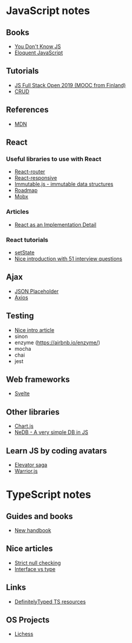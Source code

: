 # JavaScript notes

## Books

* [You Don't Know JS](https://github.com/getify/You-Dont-Know-JS)
* [Eloquent JavaScript](https://eloquentjavascript.net/)

## Tutorials

* [JS Full Stack Open 2019 (MOOC from Finland)](https://fullstackopen.com/en/)
* [CRUD](https://en.wikipedia.org/wiki/Create,_read,_update_and_delete)

## References

* [MDN](https://developer.mozilla.org/en-US/docs/Web)

## React

### Useful libraries to use with React

* [React-router](https://reacttraining.com/react-router/web/guides/quick-start)
* [React-responsive](https://github.com/contra/react-responsive)
* [Immutable.js - immutable data structures](https://github.com/immutable-js/immutable-js)
* [Roadmap](https://reacttraining.com/courses/)
* [Mobx](https://github.com/mobxjs/mobx)

### Articles

* [React as an Implementation Detail](https://chriskiehl.com/article/react-as-an-implementation-detail)

### React tutorials

* [setState](https://www.freecodecamp.org/news/get-pro-with-react-setstate-in-10-minutes-d38251d1c781/)
* [Nice introduction with 51 interview questions](https://www.opencodez.com/reactjs/reactjs-an-introduction.htm)

## Ajax

* [JSON Placeholder](https://jsonplaceholder.typicode.com/)
* [Axios](https://github.com/axios/axios)

## Testing

* [Nice intro article](https://medium.com/feedzaitech/javascript-and-react-unit-tests-basics-324e93dfc64c)
* sinon
* enzyme (https://airbnb.io/enzyme/)
* mocha
* chai
* jest

## Web frameworks

* [Svelte](https://svelte.dev/)

## Other libraries

* [Chart.js](https://www.chartjs.org/)
* [NeDB - A very simple DB in JS](https://github.com/louischatriot/nedb)

## Learn JS by coding avatars

* [Elevator saga](https://play.elevatorsaga.com/)
* [Warrior.js](https://warrior.js.org/)

# TypeScript notes

## Guides and books

* [New handbook](https://microsoft.github.io/TypeScript-New-Handbook/everything/)

## Nice articles

* [Strict null checking](https://github.com/mjbvz/vscode-strict-null-check-migration-tools)
* [Interface vs type](https://pawelgrzybek.com/typescript-interface-vs-type/)

## Links

* [DefinitelyTyped TS resources](http://definitelytyped.org/directory/learn.html)

## OS Projects

* [Lichess](https://github.com/ornicar/lila/tree/master/ui)
